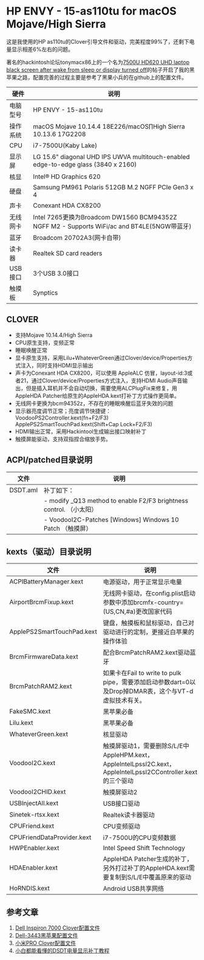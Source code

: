 # HP ENVY - 15-as110tu for macOS Mojave/High Sierra
这是我使用的HP as110tu的Clover引导文件和驱动，完美程度99%了，还剩下电量显示相差6%左右的问题。

著名的hackintosh论坛tonymacx86上的一个名为[7500U HD620 UHD laptop black screen after wake from sleep or display turned off](https://www.tonymacx86.com/threads/7500u-hd620-uhd-laptop-black-screen-after-wake-from-sleep-or-display-turned-off.214664/)的帖子开启了我的黑苹果之路，配置完善的过程主要是参考了黑果小兵的在github上的配置文件。

| 硬件     | 说明                                                                                       |
|----------|--------------------------------------------------------------------------------------------|
| 电脑型号 | HP ENVY - 15-as110tu                                                                       |
| 操作系统 | macOS Mojave 10.14.4 18E226/macOS∏High Sierra 10.13.6 17G2208                              |
| CPU      | i7-7500U(Kaby Lake)                                                                        |
| 显示屏   | LG 15.6" diagonal UHD IPS UWVA multitouch-enabled edge-to-edge glass (3840 x 2160)         |
| 核显     | Intel® HD Graphics 620                                                                     |
| 硬盘     | Samsung PM961 Polaris 512GB M.2 NGFF PCIe Gen3 x 4                                         |
| 声卡     | Conexant HDA CX8200                                                                        |
| 无线网卡 | Intel 7265更换为Broadcom DW1560 BCM94352Z NGFF M2 - Supports WiFi/ac and BT4LE(5NGW带蓝牙) |
| 蓝牙     | Broadcom 20702A3(网卡自带)                                                                 |
| 读卡器   | Realtek SD card readers                                                                    |
| USB接口  | 3个USB 3.0接口                                                                             |
| 触摸板   | Synptics                                                                                   |

## CLOVER
* 支持Mojave 10.14.4/High Sierra
* CPU原生支持，变频正常
* 睡眠唤醒正常
* 显卡原生支持，采用Lilu+WhateverGreen通过Clover/device/Properties方式注入，同时支持HDMI显示输出
* 声卡为Conexant HDA CX8200，可以使用 AppleALC 仿冒，layout-id:3或者21，通过Clover/device/Properties方式注入，支持HDMI Audio声音输出，但是插入耳机并不会自动切换，需要使用ALCPlugFix来修复，用AppleHDA Patcher给原生的AppleHDA.kext打补丁方式操作更简单。
* 无线网卡更换为bcm94352z，不存在的睡眠唤醒后蓝牙失效的问题
* 显示器亮度调节正常；亮度调节快捷键：VoodooPS2Controller.kext(fn+F2/F3) ApplePS2SmartTouchPad.kext(Shift+Cap Lock+F2/F3)
* HDMI输出正常，采用Hackintool生成输出接口映射补丁
* 触摸屏能驱动，支持双指捏合缩放手势。

## ACPI/patched目录说明
| 文件     | 说明                                                                 |
|----------|----------------------------------------------------------------------|
| DSDT.aml | 补丁如下：                                                           |
|          | - modify _Q13 method to enable F2/F3 brightness control.  （小太阳） |
|          | - VoodooI2C-Patches [Windows] Windows 10 Patch            （触摸屏） |

## kexts（驱动）目录说明
| 文件                       | 说明                                                                                                          |
|----------------------------|---------------------------------------------------------------------------------------------------------------|
| ACPIBatteryManager.kext    | 电源驱动，用于正常显示电量                                                                                    |
| AirportBrcmFixup.kext      | 无线网卡驱动，在config.plist启动参数中添加brcmfx-country=(US,CN,#a)更改国家代码                               |
| ApplePS2SmartTouchPad.kext | 键盘，触摸板和鼠标驱动，自己对驱动进行的定制，更接近白苹果的操作体验                                          |
| BrcmFirmwareData.kext      | 配合BrcmPatchRAM2.kext驱动蓝牙                                                                                |
| BrcmPatchRAM2.kext         | 如果卡在Fail to write to pulk pipe，需要添加启动参数dart=0以及Drop掉DMAR表，这个与VT-d虚拟技术有关。          |
| FakeSMC.kext               | 黑苹果必备                                                                                                    |
| Lilu.kext                  | 黑苹果必备                                                                                                    |
| WhateverGreen.kext         | 核显驱动                                                                                                      |
| VoodooI2C.kext             | 触摸屏驱动1，需要删除S/L/E中AppleHPM.kext，AppleIntelLpssI2C.kext，AppleIntelLpssI2CController.kext的三个驱动 |
| VoodooI2CHID.kext          | 触摸屏驱动2                                                                                                   |
| USBInjectAll.kext          | USB接口驱动                                                                                                   |
| Sinetek-rtsx.kext          | Realtek读卡器驱动                                                                                             |
| CPUFriend.kext             | CPU变频驱动                                                                                                   |
| CPUFriendDataProvider.kext | i7-7500U的CPU变频数据                                                                                         |
| HWPEnabler.kext            | Intel Speed Shift Technology                                                                                  |
| HDAEnabler.kext            | AppleHDA Patcher生成的补丁，另外打过补丁的AppleHDA.kext需要复制到S/L/E中覆盖原来的驱动                        |
| HoRNDIS.kext               | Android USB共享网络                                                                                           |

## 参考文章
1. [Dell Inspiron 7000 Clover配置文件](https://github.com/daliansky/dell7000)
2. [Dell-3443黑苹果配置文件](https://github.com/kkzzhizhou/Dell-3443-Hackintosh)
3. [小米PRO Clover配置文件](https://github.com/daliansky/XiaoMi-Pro)
4. [小白都能看懂的DSDT电量显示补丁教程](http://xiegengcai.github.io/2018/05/05/how-to-create-battery-dsdt-fix/)
